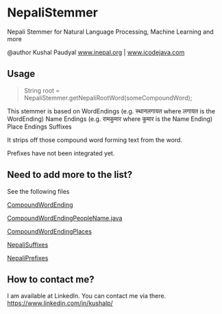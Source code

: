# NepaliStemmer
Nepali Stemmer for Natural Language Processing, Machine Learning and more

@author Kushal Paudyal
www.inepal.org | www.icodejava.com

## Usage
<blockquote>String root = NepaliStemmer.getNepaliRootWord(someCompoundWord);</blockquote>

This stemmer is based on 
WordEndings (e.g. स्थानलगायत where लगायत is the WordEnding)
Name Endings (e.g. रामकुमार where कुमार is the Name Ending)
Place Endings 
Suffixes

It strips off those compound word forming text from the word.

Prefixes have not been integrated yet.

## Need to add more to the list?
See the following files

<a href="https://github.com/kushalzone/NepaliStemmer/blob/master/src/main/java/org/inepal/products/nlp/compounds/CompoundWordEnding.java">CompoundWordEnding</a>

<a href="https://github.com/kushalzone/NepaliStemmer/blob/master/src/main/java/org/inepal/products/nlp/compounds/CompoundWordEndingPeopleName.java">CompoundWordEndingPeopleName.java</a>

<a href="https://github.com/kushalzone/NepaliStemmer/blob/master/src/main/java/org/inepal/products/nlp/compounds/CompoundWordEndingPlaces.java">CompoundWordEndingPlaces</a>

<a href="https://github.com/kushalzone/NepaliStemmer/blob/master/src/main/java/org/inepal/products/nlp/compounds/NepaliSuffixes.java">NepaliSuffixes</a>

<a href="https://github.com/kushalzone/NepaliStemmer/blob/master/src/main/java/org/inepal/products/nlp/compounds/NepaliPrefixes.java">NepaliPrefixes</a>

## How to contact me?

I am available at LinkedIn. You can contact me via there. https://www.linkedin.com/in/kushalp/

